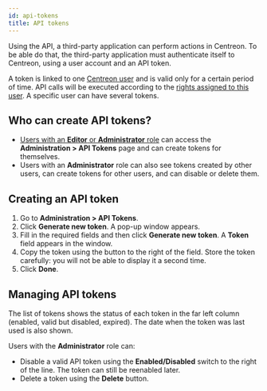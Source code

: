 ```yaml
---
id: api-tokens
title: API tokens
---
```


Using the API, a third-party application can perform actions in Centreon. To be able do that, the third-party application must authenticate itself to Centreon, using a user account and an API token.

A token is linked to one [Centreon user](../monitoring/basic-objects/contacts.md) and is valid only for a certain period of time. API calls will be executed according to the [rights assigned to this user](../administration/access-control-lists.md#granting-rights-to-a-user). A specific user can have several tokens.

## Who can create API tokens?

* [Users with an **Editor** or **Administrator** role](../administration/access-control-lists.md#granting-rights-to-a-user) can access the **Administration > API Tokens** page and can create tokens for themselves.
* Users with an **Administrator** role can also see tokens created by other users, can create tokens for other users, and can disable or delete them.

## Creating an API token

1. Go to **Administration > API Tokens**.
2. Click **Generate new token**. A pop-up window appears.
3. Fill in the required fields and then click **Generate new token**. A **Token** field appears in the window.
4. Copy the token using the button to the right of the field. Store the token carefully: you will not be able to display it a second time.
5. Click **Done**.

## Managing API tokens

The list of tokens shows the status of each token in the far left column (enabled, valid but disabled, expired). The date when the token was last used is also shown.

Users with the **Administrator** role can:

* Disable a valid API token using the **Enabled/Disabled** switch to the right of the line. The token can still be reenabled later.
* Delete a token using the **Delete** button.
